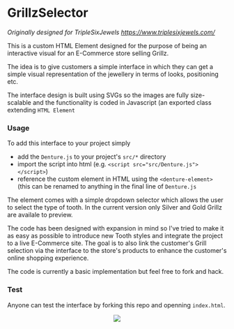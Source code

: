# GrillzSelector

*Originally designed for TripleSixJewels https://www.triplesixjewels.com/*

This is a custom HTML Element designed for the purpose of being an interactive visual for an E-Commerce store selling Grillz. 

The idea is to give customers a simple interface in which they can get a simple visual representation of the jewellery in terms of looks, positioning etc.

The interface design is built using SVGs so the images are fully size-scalable and the functionality is coded in Javascript (an exported class extending `HTML Element`

### Usage
To add this interface to your project simply 
- add the `Denture.js` to your project's `src/*` directory
- import the script into html (e.g. `<script src="src/Denture.js"></script>`)
- reference the custom element in HTML using the `<denture-element>` (this can be renamed to anything in the final line of `Denture.js`

The element comes with a simple dropdown selector which allows the user to select the type of tooth. In the current version only Silver and Gold Grillz are availale to preview. 

The code has been designed with expansion in mind so I've tried to make it as easy as possible to introduce new Tooth styles and integrate the project to a live E-Commerce site. The goal is to also link the customer's Grill selection via the interface to the store's products to enhance the customer's online shopping experience.

The code is currently a basic implementation but feel free to fork and hack.

### Test
Anyone can test the interface by forking this repo and openning `index.html`. 

<p align="center">
  <img src="https://user-images.githubusercontent.com/55638411/228952236-f7acfd6d-b20c-4a4a-87dc-3c8a681333ea.png" />
</p>








